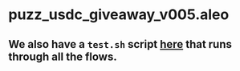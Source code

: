 # puzz_usdc_giveaway_v005.aleo

## We also have a `test.sh` script [here](test.sh) that runs through all the flows.